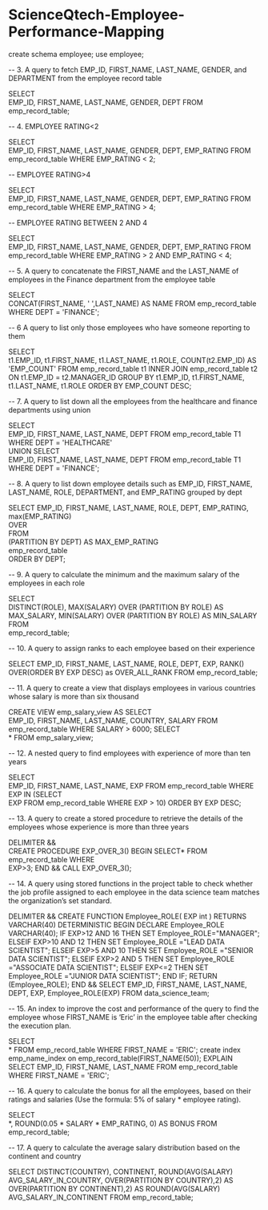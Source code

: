 # ScienceQtech-Employee-Performance-Mapping

create schema employee; 
use employee;

-- 3. A query to fetch EMP_ID, FIRST_NAME, LAST_NAME, GENDER, and DEPARTMENT from the employee record table 

SELECT  
EMP_ID, FIRST_NAME, LAST_NAME, GENDER, DEPT 
FROM 
emp_record_table;

-- 4. EMPLOYEE RATING<2 

SELECT  
EMP_ID, FIRST_NAME, LAST_NAME, GENDER, DEPT, EMP_RATING 
FROM 
emp_record_table 
WHERE 
EMP_RATING < 2;

-- EMPLOYEE RATING>4 

SELECT  
EMP_ID, FIRST_NAME, LAST_NAME, GENDER, DEPT, EMP_RATING 
FROM 
emp_record_table 
WHERE 
EMP_RATING > 4;

-- EMPLOYEE RATING BETWEEN 2 AND 4 

SELECT  
EMP_ID, FIRST_NAME, LAST_NAME, GENDER, DEPT, EMP_RATING 
FROM 
emp_record_table 
WHERE 
EMP_RATING > 2 AND EMP_RATING < 4;

-- 5. A query to concatenate the FIRST_NAME and the LAST_NAME of employees in the Finance department from the employee table  

SELECT  
CONCAT(FIRST_NAME, ' ',LAST_NAME) AS NAME 
FROM 
emp_record_table 
WHERE 
DEPT = 'FINANCE';

-- 6 A query to list only those employees who have someone reporting to them 

SELECT  
t1.EMP_ID, t1.FIRST_NAME, t1.LAST_NAME, t1.ROLE, 
COUNT(t2.EMP_ID) AS 'EMP_COUNT' 
FROM 
emp_record_table t1 
INNER JOIN 
emp_record_table t2 ON t1.EMP_ID = t2.MANAGER_ID 
GROUP BY t1.EMP_ID, t1.FIRST_NAME, t1.LAST_NAME, 
t1.ROLE 
ORDER BY EMP_COUNT DESC;

-- 7. A query to list down all the employees from the healthcare and finance departments using union 

SELECT  
EMP_ID, FIRST_NAME, LAST_NAME, DEPT 
FROM 
emp_record_table T1 
WHERE 
DEPT = 'HEALTHCARE'  
UNION SELECT  
EMP_ID, FIRST_NAME, LAST_NAME, DEPT 
FROM 
emp_record_table T1 
WHERE 
DEPT = 'FINANCE';

-- 8. A query to list down employee details such as EMP_ID, FIRST_NAME, LAST_NAME, ROLE, DEPARTMENT, and EMP_RATING grouped by dept  

SELECT 
EMP_ID, FIRST_NAME, LAST_NAME, ROLE, DEPT, EMP_RATING, 
max(EMP_RATING)  
OVER  
FROM  
(PARTITION BY DEPT) AS MAX_EMP_RATING  
emp_record_table  
ORDER BY DEPT;

-- 9. A query to calculate the minimum and the maximum salary of the employees in each role 

SELECT  
DISTINCT(ROLE), MAX(SALARY) OVER (PARTITION BY ROLE) AS 
MAX_SALARY, MIN(SALARY) OVER (PARTITION BY ROLE) AS MIN_SALARY  
FROM  
emp_record_table;

-- 10. A query to assign ranks to each employee based on their experience 

SELECT EMP_ID, FIRST_NAME, LAST_NAME, ROLE, DEPT, EXP, RANK() 
OVER(ORDER BY EXP DESC) as OVER_ALL_RANK FROM emp_record_table; 

-- 11. A query to create a view that displays employees in various countries whose salary is more than six thousand 

CREATE VIEW emp_salary_view AS 
SELECT  
EMP_ID, FIRST_NAME, LAST_NAME, COUNTRY, SALARY 
FROM 
emp_record_table 
WHERE 
SALARY > 6000; 
SELECT  
* 
FROM 
emp_salary_view;

-- 12. A nested query to find employees with experience of more than ten years 

SELECT  
EMP_ID, FIRST_NAME, LAST_NAME, EXP 
FROM 
emp_record_table 
WHERE 
EXP IN (SELECT  
EXP 
FROM 
emp_record_table 
WHERE 
EXP > 10) 
ORDER BY EXP DESC; 

-- 13. A query to create a stored procedure to retrieve the details of the employees whose experience is more than three years 

DELIMITER &&  
CREATE PROCEDURE EXP_OVER_3() 
BEGIN SELECT* 
FROM emp_record_table 
WHERE  
EXP>3; 
END && 
CALL EXP_OVER_3();

-- 14. A query using stored functions in the project table to check whether the job profile assigned to each employee in the data science team matches the organization’s set standard. 

DELIMITER && 
CREATE FUNCTION Employee_ROLE( 
EXP int 
) 
RETURNS VARCHAR(40) 
DETERMINISTIC 
BEGIN 
DECLARE Employee_ROLE VARCHAR(40); 
IF EXP>12 AND 16 THEN 
SET Employee_ROLE="MANAGER"; 
ELSEIF EXP>10 AND 12 THEN 
SET Employee_ROLE ="LEAD DATA SCIENTIST"; 
ELSEIF EXP>5 AND 10 THEN 
SET Employee_ROLE ="SENIOR DATA SCIENTIST"; 
ELSEIF EXP>2 AND 5 THEN 
SET Employee_ROLE ="ASSOCIATE DATA SCIENTIST"; 
ELSEIF EXP<=2 THEN 
SET Employee_ROLE ="JUNIOR DATA SCIENTIST"; 
END IF; 
RETURN (Employee_ROLE); 
END && 
SELECT EMP_ID, FIRST_NAME, LAST_NAME, DEPT, EXP, Employee_ROLE(EXP) 
FROM data_science_team;

-- 15. An index to improve the cost and performance of the query to find the employee whose FIRST_NAME is ‘Eric’ in the employee table after checking the execution plan. 

SELECT  
* 
FROM 
emp_record_table 
WHERE 
FIRST_NAME = 'ERIC'; 
create index emp_name_index on emp_record_table(FIRST_NAME(50)); 
EXPLAIN SELECT EMP_ID, FIRST_NAME, LAST_NAME FROM  emp_record_table 
WHERE FIRST_NAME = 'ERIC';

-- 16. A query to calculate the bonus for all the employees, based on their ratings and salaries (Use the formula: 5% of salary * employee rating). 

SELECT  
*, ROUND(0.05 * SALARY * EMP_RATING, 0) AS BONUS 
FROM 
emp_record_table;

-- 17. A query to calculate the average salary distribution based on the continent and country 

SELECT DISTINCT(COUNTRY), CONTINENT, 
ROUND(AVG(SALARY) 
AVG_SALARY_IN_COUNTRY, 
OVER(PARTITION 
BY COUNTRY),2) AS 
OVER(PARTITION 
BY CONTINENT),2) AS 
ROUND(AVG(SALARY) 
AVG_SALARY_IN_CONTINENT 
FROM 
emp_record_table; 
